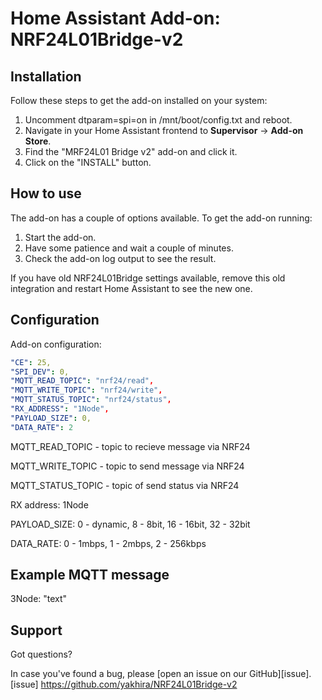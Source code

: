 # Home Assistant Add-on: NRF24L01Bridge-v2

## Installation

Follow these steps to get the add-on installed on your system:

1. Uncomment dtparam=spi=on in /mnt/boot/config.txt and reboot.
2. Navigate in your Home Assistant frontend to **Supervisor** -> **Add-on Store**.
3. Find the "MRF24L01 Bridge v2" add-on and click it.
4. Click on the "INSTALL" button.

## How to use

The add-on has a couple of options available. To get the add-on running:

1. Start the add-on.
2. Have some patience and wait a couple of minutes.
3. Check the add-on log output to see the result.


If you have old NRF24L01Bridge settings available, remove this old integration and restart Home Assistant to see the new one.

## Configuration

Add-on configuration:

```yaml
"CE": 25,
"SPI_DEV": 0,
"MQTT_READ_TOPIC": "nrf24/read",
"MQTT_WRITE_TOPIC": "nrf24/write",
"MQTT_STATUS_TOPIC": "nrf24/status",
"RX_ADDRESS": "1Node",
"PAYLOAD_SIZE": 0,
"DATA_RATE": 2
```

MQTT_READ_TOPIC - topic to recieve message via NRF24

MQTT_WRITE_TOPIC - topic to send message via NRF24

MQTT_STATUS_TOPIC - topic of send status via NRF24

RX address: 1Node

PAYLOAD_SIZE: 0 - dynamic, 8 - 8bit, 16 - 16bit, 32 - 32bit

DATA_RATE: 0 - 1mbps, 1 - 2mbps, 2 - 256kbps

## Example MQTT message

3Node: "text"

## Support

Got questions?

In case you've found a bug, please [open an issue on our GitHub][issue].
[issue] https://github.com/yakhira/NRF24L01Bridge-v2